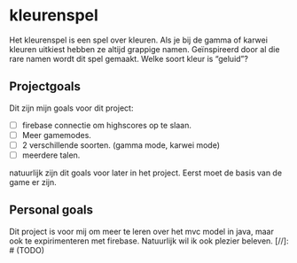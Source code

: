 # kleurenspel
Het kleurenspel is een spel over kleuren. Als je bij de gamma of karwei kleuren uitkiest hebben ze altijd grappige namen. Geïnspireerd door al die rare namen wordt dit spel gemaakt.
Welke soort kleur is “geluid”?

## Projectgoals
Dit zijn mijn goals voor dit project:
- [ ] firebase connectie om highscores op te slaan.
- [ ] Meer gamemodes.
- [ ] 2 verschillende soorten. (gamma mode, karwei mode)
- [ ] meerdere talen.

natuurlijk zijn dit goals voor later in het project. Eerst moet de basis van de game er zijn.

## Personal goals
Dit project is voor mij om meer te leren over het mvc model in java, maar ook te expirimenteren met firebase. Natuurlijk wil ik ook plezier beleven.
[//]: # (TODO)
